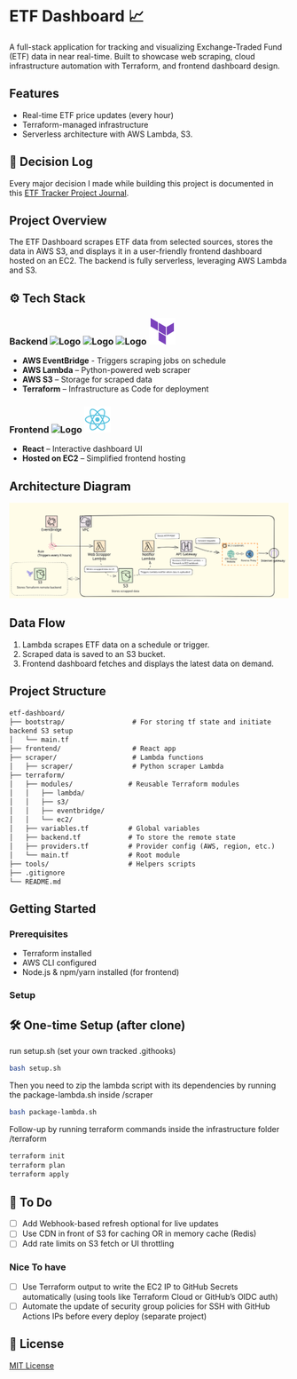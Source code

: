 # ETF Dashboard 📈

A full-stack application for tracking and visualizing Exchange-Traded Fund (ETF) data in near real-time. Built to showcase web scraping, cloud infrastructure automation with Terraform, and frontend dashboard design.


## Features

- Real-time ETF price updates (every hour)
- Terraform-managed infrastructure
- Serverless architecture with AWS Lambda, S3.


## 🧠 Decision Log

Every major decision I made while building this project is documented in this [ETF Tracker Project Journal](https://lacy-helicopter-80d.notion.site/19b50889ae4f81fc805bc1fca13aa7df?v=19b50889ae4f8190ae1c000c9640b9ad).


## Project Overview

The ETF Dashboard scrapes ETF data from selected sources, stores the data in AWS S3, and displays it in a user-friendly frontend dashboard hosted on an EC2. The backend is fully serverless, leveraging AWS Lambda and S3.


## ⚙️ Tech Stack

### Backend   ![Logo](https://raw.githubusercontent.com/weibeld/aws-icons-svg/5e0e14e5472f1eefed879d7ea7e1d79652858d14/q1-2022/Architecture-Service-Icons_01312022/Arch_App-Integration/Arch_16/Arch_Amazon-EventBridge_16.svg) ![Logo](https://raw.githubusercontent.com/weibeld/aws-icons-svg/5e0e14e5472f1eefed879d7ea7e1d79652858d14/q1-2022/Architecture-Service-Icons_01312022/Arch_Compute/16/Arch_AWS-Lambda_16.svg) ![Logo](https://raw.githubusercontent.com/weibeld/aws-icons-svg/5e0e14e5472f1eefed879d7ea7e1d79652858d14/q1-2022/Architecture-Service-Icons_01312022/Arch_Storage/16/Arch_Amazon-Simple-Storage-Service_16.svg) ![Logo](assets/icons/trfrm24.svg)
- **AWS EventBridge** - Triggers scraping jobs on schedule
- **AWS Lambda** – Python-powered web scraper
- **AWS S3** – Storage for scraped data
- **Terraform** – Infrastructure as Code for deployment

### Frontend   ![Logo](https://raw.githubusercontent.com/weibeld/aws-icons-svg/5e0e14e5472f1eefed879d7ea7e1d79652858d14/q1-2022/Architecture-Service-Icons_01312022/Arch_Compute/16/Arch_Amazon-EC2_16.svg) ![Logo](assets/icons/react24.svg)
- **React** – Interactive dashboard UI
- **Hosted on EC2** – Simplified frontend hosting


## Architecture Diagram

![ETF Dashboard Architecture2](assets/archx3.svg)


## Data Flow

1. Lambda scrapes ETF data on a schedule or trigger.
2. Scraped data is saved to an S3 bucket.
4. Frontend dashboard fetches and displays the latest data on demand.


## Project Structure

```
etf-dashboard/
├── bootstrap/                 # For storing tf state and initiate backend S3 setup
│   └── main.tf
├── frontend/                  # React app
├── scraper/                   # Lambda functions
│   ├── scraper/               # Python scraper Lambda
├── terraform/
│   ├── modules/              # Reusable Terraform modules
│   │   ├── lambda/
│   │   ├── s3/
│   │   ├── eventbridge/
│   │   └── ec2/
│   ├── variables.tf          # Global variables
│   ├── backend.tf            # To store the remote state
│   ├── providers.tf          # Provider config (AWS, region, etc.)
│   └── main.tf               # Root module
├── tools/                    # Helpers scripts
├── .gitignore
└── README.md

```

## Getting Started

### Prerequisites
- Terraform installed
- AWS CLI configured
- Node.js & npm/yarn installed (for frontend)

### Setup
## 🛠️ One-time Setup (after clone)
run setup.sh (set your own tracked .githooks)
```bash
bash setup.sh
```
Then you need to zip the lambda script with its dependencies by running the package-lambda.sh inside /scraper
```bash
bash package-lambda.sh
```
Follow-up by running terraform commands inside the infrastructure folder /terraform
```bash
terraform init
terraform plan
terraform apply
```


## 🧪 To Do

- [ ]  Add Webhook-based refresh optional for live updates
- [ ]  Use CDN in front of S3 for caching OR in memory cache (Redis)
- [ ]  Add rate limits on S3 fetch or UI throttling

### Nice To have
- [ ]  Use Terraform output to write the EC2 IP to GitHub Secrets automatically (using tools like Terraform Cloud or GitHub’s OIDC auth)
- [ ]  Automate the update of security group policies for SSH with GitHub Actions IPs before every deploy (separate project) 

## 📄 License

[MIT License](LICENSE)
